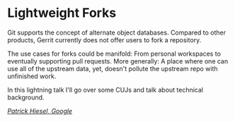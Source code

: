 # Lightweight Forks

Git supports the concept of alternate object databases. Compared to other
products, Gerrit currently does not offer users to fork a repository.

The use cases for forks could be manifold: From personal workspaces to
eventually supporting pull requests. More generally: A place where one
can use all of the upstream data, yet, doesn't pollute the upstream repo
with unfinished work.

In this lightning talk I'll go over some CUJs and talk about technical
background.

*[Patrick Hiesel, Google](../speakers.md#hiesel)*
